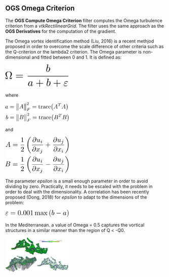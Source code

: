 ## OGS Omega Criterion

The **OGS Compute Omega Criterion** filter computes the Omega turbulence criterion from a _vtkRectilinearGrid_. The filter uses the same approach as the **OGS Derivatives** for the computation of the gradient.

The Omega vortex identification method (Liu, 2016) is a recent methjod proposed in order to overcome the scale difference of other criteria such as the Q-criterion or the lambda2 criterion. The Omega parameter is non-dimensional and fitted between 0 and 1. It is defined as:

<img src="https://github.com/inogs/OGSParaviewSuite/blob/master/OGSPlugins/OGSOmegaCriterion/doc/eq1.png" alt="" width="200"/>

where

<img src="https://github.com/inogs/OGSParaviewSuite/blob/master/OGSPlugins/OGSOmegaCriterion/doc/eq2.png" alt="" width="200"/>

and

<img src="https://github.com/inogs/OGSParaviewSuite/blob/master/OGSPlugins/OGSOmegaCriterion/doc/eq3.png" alt="" width="200"/>

The parameter _epsilon_ is a small enough parameter in order to avoid dividing by zero. Practically, it needs to be escaled with the problem in order to deal with the dimensionality. A correlation has been recently proposed (Dong, 2018) for _epsilon_ to adapt to the dimensions of the problem:

<img src="https://github.com/inogs/OGSParaviewSuite/blob/master/OGSPlugins/OGSOmegaCriterion/doc/eq4.png" alt="" width="200"/>

In the Mediterranean. a value of Omega = 0.5 captures the vortical structures in a similar manner than the region of Q < -Q0.

<img src="https://github.com/inogs/OGSParaviewSuite/blob/master/OGSPlugins/OGSOmegaCriterion/doc/Omega.png" alt="" width="200"/>